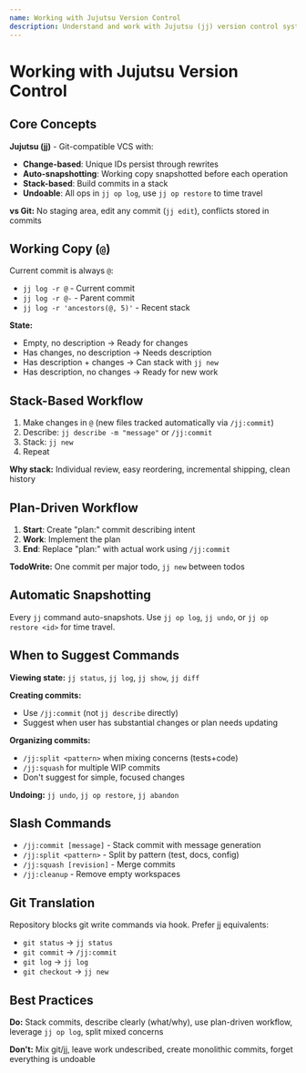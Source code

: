 ```yaml
---
name: Working with Jujutsu Version Control
description: Understand and work with Jujutsu (jj) version control system. Use when the user mentions commits, changes, version control, or working with jj repositories. Helps with stack-based commit workflows, change curation, and jj best practices.
---
```


# Working with Jujutsu Version Control

## Core Concepts

**Jujutsu (jj)** - Git-compatible VCS with:

- **Change-based**: Unique IDs persist through rewrites
- **Auto-snapshotting**: Working copy snapshotted before each operation
- **Stack-based**: Build commits in a stack
- **Undoable**: All ops in `jj op log`, use `jj op restore` to time travel

**vs Git:** No staging area, edit any commit (`jj edit`), conflicts stored in commits

## Working Copy (`@`)

Current commit is always `@`:

- `jj log -r @` - Current commit
- `jj log -r @-` - Parent commit
- `jj log -r 'ancestors(@, 5)'` - Recent stack

**State:**

- Empty, no description → Ready for changes
- Has changes, no description → Needs description
- Has description + changes → Can stack with `jj new`
- Has description, no changes → Ready for new work

## Stack-Based Workflow

1. Make changes in `@` (new files tracked automatically via `/jj:commit`)
2. Describe: `jj describe -m "message"` or `/jj:commit`
3. Stack: `jj new`
4. Repeat

**Why stack:** Individual review, easy reordering, incremental shipping, clean history

## Plan-Driven Workflow

1. **Start**: Create "plan:" commit describing intent
2. **Work**: Implement the plan
3. **End**: Replace "plan:" with actual work using `/jj:commit`

**TodoWrite:** One commit per major todo, `jj new` between todos

## Automatic Snapshotting

Every `jj` command auto-snapshots. Use `jj op log`, `jj undo`, or `jj op restore <id>` for time travel.

## When to Suggest Commands

**Viewing state:** `jj status`, `jj log`, `jj show`, `jj diff`

**Creating commits:**

- Use `/jj:commit` (not `jj describe` directly)
- Suggest when user has substantial changes or plan needs updating

**Organizing commits:**

- `/jj:split <pattern>` when mixing concerns (tests+code)
- `/jj:squash` for multiple WIP commits
- Don't suggest for simple, focused changes

**Undoing:** `jj undo`, `jj op restore`, `jj abandon`

## Slash Commands

- `/jj:commit [message]` - Stack commit with message generation
- `/jj:split <pattern>` - Split by pattern (test, docs, config)
- `/jj:squash [revision]` - Merge commits
- `/jj:cleanup` - Remove empty workspaces

## Git Translation

Repository blocks git write commands via hook. Prefer jj equivalents:

- `git status` → `jj status`
- `git commit` → `/jj:commit`
- `git log` → `jj log`
- `git checkout` → `jj new`

## Best Practices

**Do:** Stack commits, describe clearly (what/why), use plan-driven workflow, leverage `jj op log`, split mixed concerns

**Don't:** Mix git/jj, leave work undescribed, create monolithic commits, forget everything is undoable
